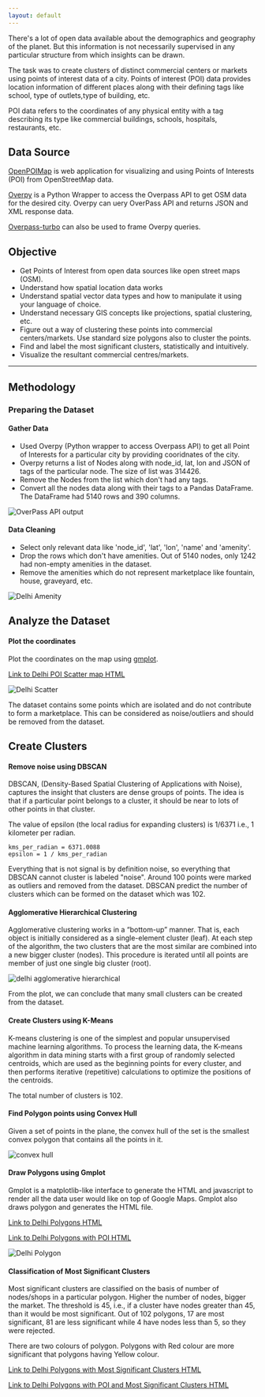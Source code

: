 ```yaml
---
layout: default
---
```



There's a lot of open data available about the demographics and geography of the planet. But this information is not necessarily supervised in any particular structure from which insights can be drawn.

The task was to create clusters of distinct commercial centers or markets using points of interest data of a city. Points of interest (POI) data provides location information of different places along with their defining tags like school, type of outlets,type of building, etc.

POI data refers to the coordinates of any physical entity with a tag describing its type like commercial buildings, schools, hospitals, restaurants, etc.


## Data Source

[OpenPOIMap](https://www.openstreetmap.org/#map=11/28.6213/77.2253) is web application for visualizing and using Points of Interests (POI) from OpenStreetMap data. 

[Overpy](https://pypi.org/project/overpy/) is a Python Wrapper to access the Overpass API to get OSM data for the desired city. Overpy can uery OverPass API and returns JSON and XML response data.

[Overpass-turbo](https://overpass-turbo.eu) can also be used to frame Overpy queries.


## Objective

*   Get Points of Interest from open data sources like open street maps (OSM).
*   Understand how spatial location data works
*   Understand spatial vector data types and how to manipulate it using your language of choice.
*   Understand necessary GIS concepts like projections, spatial clustering, etc.
*   Figure out a way of clustering these points into commercial centers/markets. Use standard size polygons also to cluster the points.
*   Find and label the most significant clusters, statistically and intuitively. 
*   Visualize the resultant commercial centres/markets. 

---

## Methodology

### Preparing the Dataset

#### Gather Data

*   Used Overpy (Python wrapper to access Overpass API) to get all Point of Interests for a particular city by providing cooridnates of the city.
*   Overpy returns a list of Nodes along with node_id, lat, lon and JSON of tags of the particular node. The size of list was 314426.
*   Remove the Nodes from the list which don't had any tags. 
*   Convert all the nodes data along with their tags to a Pandas DataFrame. The DataFrame had 5140 rows and 390 columns.

![OverPass API output](./assets/img/delhi-overpass.png)

#### Data Cleaning

*   Select only relevant data like 'node_id', 'lat', 'lon', 'name' and 'amenity'.
*   Drop the rows which don't have amenities. Out of 5140 nodes, only 1242 had non-empty amenities in the dataset.
*   Remove the amenities which do not represent marketplace like fountain, house, graveyard, etc.

![Delhi Amenity](./assets/img/delhi-amenity.png)

## Analyze the Dataset

#### Plot the coordinates

Plot the coordinates on the map using [gmplot](https://pypi.org/project/gmplot/). 

[Link to Delhi POI Scatter map HTML](./assets/html/delhi-poi-scatter.html)

![Delhi Scatter](./assets/img/delhi-scatter.png)

The dataset contains some points which are isolated and do not contribute to form a marketplace. This can be considered as noise/outliers and should be removed from the dataset.

## Create Clusters

#### Remove noise using DBSCAN
DBSCAN, (Density-Based Spatial Clustering of Applications with Noise), captures the insight that clusters are dense groups of points. The idea is that if a particular point belongs to a cluster, it should be near to lots of other points in that cluster.

The value of epsilon (the local radius for expanding clusters) is 1/6371 i.e., 1 kilometer per radian.
```
kms_per_radian = 6371.0088
epsilon = 1 / kms_per_radian
```

Everything that is not signal is by definition noise, so everything that DBSCAN cannot cluster is labeled "noise". 
Around 100 points were marked as outliers and removed from the dataset.
DBSCAN predict the number of clusters which can be formed on the dataset which was 102.

#### Agglomerative Hierarchical Clustering

Agglomerative clustering works in a “bottom-up” manner. That is, each object is initially considered as a single-element cluster (leaf). At each step of the algorithm, the two clusters that are the most similar are combined into a new bigger cluster (nodes). This procedure is iterated until all points are member of just one single big cluster (root).

![delhi agglomerative hierarchical](./assets/img/delhi-agglomerative.png)

From the plot, we can conclude that many small clusters can be created from the dataset. 

#### Create Clusters using K-Means

K-means clustering is one of the simplest and popular unsupervised machine learning algorithms. To process the learning data, the K-means algorithm in data mining starts with a first group of randomly selected centroids, which are used as the beginning points for every cluster, and then performs iterative (repetitive) calculations to optimize the positions of the centroids.

The total number of clusters is 102.

<!-- Elbow Method can also be used to calculate number of Clusets. -->

<!-- ![delhi elbow](./assets/img/delhi-elbow.png) -->

#### Find Polygon points using Convex Hull

Given a set of points in the plane, the convex hull of the set is the smallest convex polygon that contains all the points in it.

![convex hull](./assets/img/convex_hull.png)


#### Draw Polygons using Gmplot

Gmplot is a matplotlib-like interface to generate the HTML and javascript to render all the data user would like on top of Google Maps.
Gmplot also draws polygon and generates the HTML file.

[Link to Delhi Polygons HTML](./assets/html/delhi-polygons.html)

[Link to Delhi Polygons with POI HTML](./assets/html/delhi-poi-polygons.html)

![Delhi Polygon](./assets/img/delhi-polygon.png)


#### Classification of Most Significant Clusters

Most significant clusters are classified on the basis of number of nodes/shops in a particular polygon.
Higher the number of nodes, bigger the market.
The threshold is 45, i.e., if a cluster have nodes greater than 45, than it would be most significant.
Out of 102 polygons, 17 are most significant, 81 are less significant while 4 have nodes less than 5, so they were rejected.

There are two colours of polygon. Polygons with Red colour are more significant that polygons having Yellow colour.

[Link to Delhi Polygons with Most Significant Clusters HTML](http://127.0.0.1:4000/assets/html/delhi-polygons-most-significant.html)

[Link to Delhi Polygons with POI and Most Significant Clusters HTML](http://127.0.0.1:4000/assets/html/delhi-poi-polygons-most-significant.html)